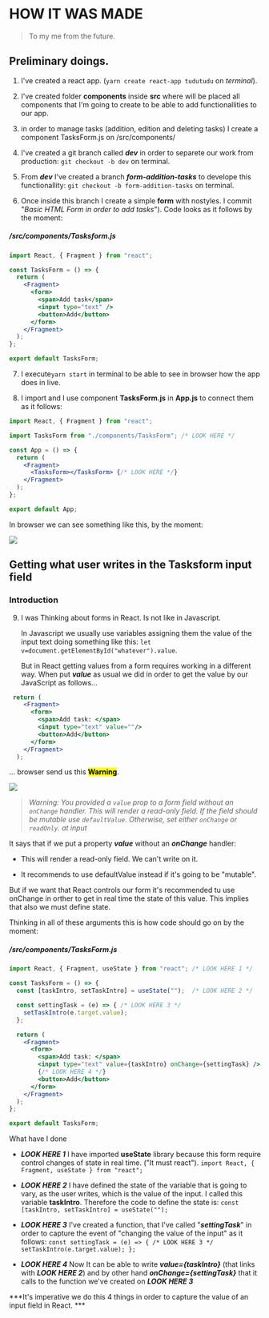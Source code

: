 # HOW IT WAS MADE

> To my me from the future. 

## Preliminary doings.

1. I've created a react app. (`yarn create react-app tudutudu` on *terminal*).

2. I've created folder **components**  inside **src** where will be placed all components that I'm going to create to be able to add functionallities to our app.

3. in order to manage tasks (addition, edition and deleting tasks) I create a component TasksForm.js on /src/components/

4. I've created a git branch called ***dev*** in order to separete our work from production: 
   `git checkout -b dev` on terminal.

5. From ***dev*** I've created a branch ***form-addition-tasks*** to develope this functionallity: 
   `git checkout -b form-addition-tasks` on terminal.

6. Once inside this branch I create a simple **form** with nostyles. I commit "*Basic HTML Form in order to add tasks*"). Code looks as it follows by the moment:

##### /src/components/Tasksform.js

```jsx
import React, { Fragment } from "react";

const TasksForm = () => {
  return (
    <Fragment>
      <form>
        <span>Add task</span>
        <input type="text" />
        <button>Add</button>
      </form>
    </Fragment>
  );
};

export default TasksForm;

```

7. I execute`yarn start` in terminal to be able to see in browser how the app does in live. 

8. I import and I use component **TasksForm.js** in **App.js** to connect them as it follows:

```jsx
import React, { Fragment } from "react";

import TasksForm from "./components/TasksForm"; /* LOOK HERE */

const App = () => {
  return (
    <Fragment>
      <TasksForm></TasksForm> {/* LOOK HERE */}
    </Fragment>
  );
};

export default App;


```

In browser we can see something like this, by the moment:

![](N:\ESCRIPTORI\TODO\TODO-RE-ON-MEDIA\tudutudu\HOWITWASMADE\addTaskCapture01.jpg)

## Getting what user writes in the Tasksform input field

### Introduction

9. I was Thinking about forms in React. Is not like in Javascript. 
   
   In Javascript we usually use variables assigning them the value of the input text doing something like this: 
   `let v=document.getElementById("whatever").value`. 
   
   But in React getting values from a form requires working in a different way.  When put ***value*** as usual we did in order to get the value by our JavaScript as follows...

```jsx
 return (
    <Fragment>
      <form>
        <span>Add task: </span>
        <input type="text" value=""/>
        <button>Add</button>
      </form>
    </Fragment>
  );
```

... browser send us this **<mark>Warning</mark>**. 

![](N:\ESCRIPTORI\TODO\TODO-RE-ON-MEDIA\tudutudu\HOWITWASMADE\addTaskCapture02.jpg)

> *Warning: You provided a `value` prop to a form field without an `onChange` handler. This will render a read-only field. If the field should be mutable use `defaultValue`. Otherwise, set either `onChange` or `readOnly`.
>     at input*

It says that if we put a property ***value*** without an ***onChange*** handler:

- This will render a read-only field. We can't write on it. 

- It recommends to use defaultValue instead if it's going to be "mutable". 

But if we want that React controls our form it's recommended tu use onChange in orther to get in real time the state of this value. This implies that also we must define state. 

Thinking in all of these arguments this is how code should go on by the moment:

##### */src/components/TasksForm.js*

```jsx
import React, { Fragment, useState } from "react"; /* LOOK HERE 1 */

const TasksForm = () => {
  const [taskIntro, setTaskIntro] = useState("");  /* LOOK HERE 2 */

  const settingTask = (e) => { /* LOOK HERE 3 */
    setTaskIntro(e.target.value);
  };

  return (
    <Fragment>
      <form>
        <span>Add task: </span>
        <input type="text" value={taskIntro} onChange={settingTask} />
        {/* LOOK HERE 4 */}
        <button>Add</button>
      </form>
    </Fragment>
  );
};

export default TasksForm;


```

What have I done

- ***LOOK HERE 1***
  I have imported **useState** library because this form require control changes of state in real time. ("It must react").
  `import React, { Fragment, useState } from "react";`
  

- ***LOOK HERE 2***
  I have defined the state of the variable that is going to vary, as the user writes, which is the value of the input. I called this variable **taskIntro**. Therefore the code to define the state is:
  `const [taskIntro, setTaskIntro] = useState("");`
  

- ***LOOK HERE 3***
  I've created a function, that I've called "***settingTask***"  in order to capture the event of "changing the value of the input" as it follows: 
  `const settingTask = (e) => { /* LOOK HERE 3 */
   setTaskIntro(e.target.value);
   };`
  

- ***LOOK HERE 4***
  Now It can be able to write ***value={taskIntro}*** (that links with ***LOOK HERE 2***) and by other hand ***onChange={settingTask}*** that it calls to the function we've created on ***LOOK HERE 3***
  

***It's imperative we do this 4 things in order to capture the value of an input field in React. *** 
